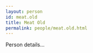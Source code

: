 ```yaml
---
layout: person
id: meat.old
title: Meat Old
permalink: people/meat.old.html
---
```


Person details...
